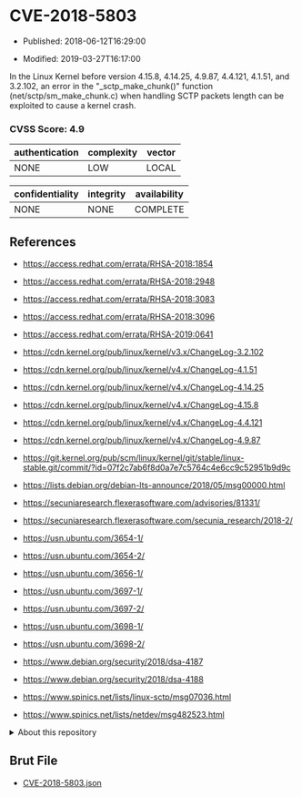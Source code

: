 # CVE-2018-5803

- Published: 2018-06-12T16:29:00

- Modified: 2019-03-27T16:17:00

In the Linux Kernel before version 4.15.8, 4.14.25, 4.9.87, 4.4.121, 4.1.51, and 3.2.102, an error in the "_sctp_make_chunk()" function (net/sctp/sm_make_chunk.c) when handling SCTP packets length can be exploited to cause a kernel crash.

### CVSS Score: **4.9**

| authentication | complexity | vector |
| --- | --- | --- |
| NONE | LOW | LOCAL |

| confidentiality | integrity | availability |
| --- | --- | --- |
| NONE | NONE | COMPLETE |

## References

* https://access.redhat.com/errata/RHSA-2018:1854

* https://access.redhat.com/errata/RHSA-2018:2948

* https://access.redhat.com/errata/RHSA-2018:3083

* https://access.redhat.com/errata/RHSA-2018:3096

* https://access.redhat.com/errata/RHSA-2019:0641

* https://cdn.kernel.org/pub/linux/kernel/v3.x/ChangeLog-3.2.102

* https://cdn.kernel.org/pub/linux/kernel/v4.x/ChangeLog-4.1.51

* https://cdn.kernel.org/pub/linux/kernel/v4.x/ChangeLog-4.14.25

* https://cdn.kernel.org/pub/linux/kernel/v4.x/ChangeLog-4.15.8

* https://cdn.kernel.org/pub/linux/kernel/v4.x/ChangeLog-4.4.121

* https://cdn.kernel.org/pub/linux/kernel/v4.x/ChangeLog-4.9.87

* https://git.kernel.org/pub/scm/linux/kernel/git/stable/linux-stable.git/commit/?id=07f2c7ab6f8d0a7e7c5764c4e6cc9c52951b9d9c

* https://lists.debian.org/debian-lts-announce/2018/05/msg00000.html

* https://secuniaresearch.flexerasoftware.com/advisories/81331/

* https://secuniaresearch.flexerasoftware.com/secunia_research/2018-2/

* https://usn.ubuntu.com/3654-1/

* https://usn.ubuntu.com/3654-2/

* https://usn.ubuntu.com/3656-1/

* https://usn.ubuntu.com/3697-1/

* https://usn.ubuntu.com/3697-2/

* https://usn.ubuntu.com/3698-1/

* https://usn.ubuntu.com/3698-2/

* https://www.debian.org/security/2018/dsa-4187

* https://www.debian.org/security/2018/dsa-4188

* https://www.spinics.net/lists/linux-sctp/msg07036.html

* https://www.spinics.net/lists/netdev/msg482523.html

<details>
<summary>About this repository</summary> 

  This repository is part of the project [Live Hack CVE](https://github.com/Live-Hack-CVE). Main website can be found [www.live-hack.org](https://www.live-hack.org) 
  
  Made by [Sn0wAlice](https://github.com/Sn0wAlice) for the people that care about security and need to have a feed of the latest CVEs. Hope you enjoy it, don't forget to star the repo and follow me on [Twitter](https://twitter.com/Sn0wAlice) and [Github](https://github.com/Sn0wAlice). And that is my [personnal website](https://www.alice-snow.me/)

  - [Home Page](https://github.com/Live-Hack-CVE)
  - [Framework](https://github.com/Live-Hack-CVE/cve-framework)
  - [CVE database](https://github.com/Live-Hack-CVE/full_database)
  - [Changelog](https://github.com/Live-Hack-CVE/Changelog)
</details>

## Brut File

* [CVE-2018-5803.json](https://raw.githubusercontent.com/Live-Hack-CVE/full_database/main/cves/2018/CVE-2018-5803.json)


